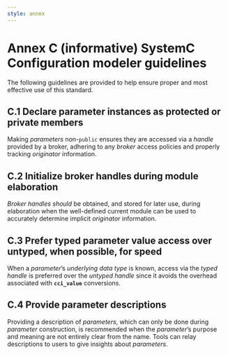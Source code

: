 ```yaml
---
style: annex
---
```


# Annex C **(informative)** SystemC Configuration modeler guidelines

The following guidelines are provided to help ensure proper and most
effective use of this standard.

## C.1 Declare parameter instances as protected or private members

Making *parameters* non-`public` ensures they are accessed via a *handle* provided by a broker, adhering to any *broker* access policies and properly tracking *originator* information.

## C.2 Initialize broker handles during module elaboration

*Broker handles should* be obtained, and stored for later use, during elaboration when the well-defined current module can be used to
accurately determine implicit *originator* information.

## C.3 Prefer typed parameter value access over untyped, when possible, for speed

When a *parameter*’s *underlying data type* is known, access via the *typed handle* is preferred over the *untyped handle* since it avoids the overhead associated with **`cci_value`** conversions.

## C.4 Provide parameter descriptions

Providing a description of *parameters*, which can only be done during *parameter* construction, is recommended when the *parameter*’s purpose and meaning are not entirely clear from the name. Tools can relay descriptions to users to give insights about *parameters*.
